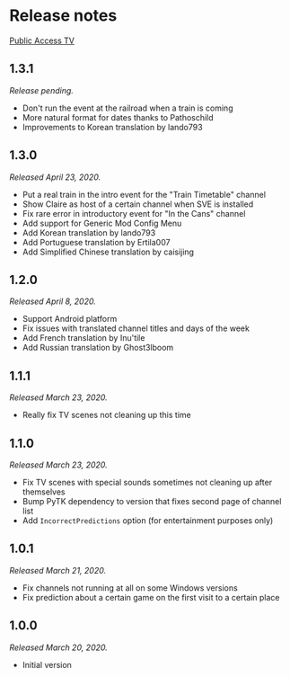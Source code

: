 # Release notes

[Public Access TV](./)

## 1.3.1

*Release pending.*

* Don't run the event at the railroad when a train is coming
* More natural format for dates thanks to Pathoschild
* Improvements to Korean translation by lando793

## 1.3.0

*Released April 23, 2020.*

* Put a real train in the intro event for the "Train Timetable" channel
* Show Claire as host of a certain channel when SVE is installed
* Fix rare error in introductory event for "In the Cans" channel
* Add support for Generic Mod Config Menu
* Add Korean translation by lando793
* Add Portuguese translation by Ertila007
* Add Simplified Chinese translation by caisijing

## 1.2.0

*Released April 8, 2020.*

* Support Android platform
* Fix issues with translated channel titles and days of the week
* Add French translation by Inu'tile
* Add Russian translation by Ghost3lboom

## 1.1.1

*Released March 23, 2020.*

* Really fix TV scenes not cleaning up this time

## 1.1.0

*Released March 23, 2020.*

* Fix TV scenes with special sounds sometimes not cleaning up after themselves
* Bump PyTK dependency to version that fixes second page of channel list
* Add `IncorrectPredictions` option (for entertainment purposes only)

## 1.0.1

*Released March 21, 2020.*

* Fix channels not running at all on some Windows versions
* Fix prediction about a certain game on the first visit to a certain place

## 1.0.0

*Released March 20, 2020.*

* Initial version

